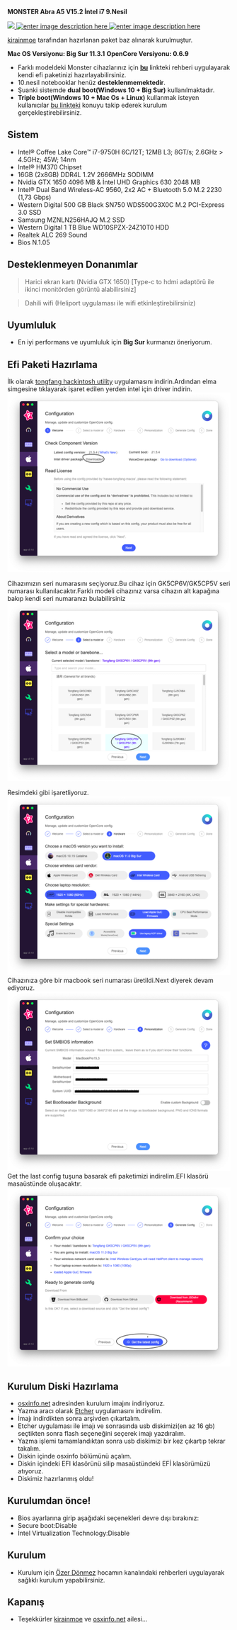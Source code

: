 **MONSTER Abra A5 V15.2 İntel i7 9.Nesil**

[![](https://img.shields.io/badge/Opencore-0.6.9-green) ](https://github.com/acidanthera/OpenCorePkg) [![enter image description here](https://img.shields.io/badge/Monster-Abra%20A5-orange) ](https://www.monsternotebook.com.tr/abra-a5/)[![enter image description here](https://img.shields.io/badge/macOS-11.3.1-yellow)](https://www.apple.com/tr/macos/big-sur/) 


[kirainmoe](https://github.com/kirainmoe) tarafından hazırlanan paket baz alınarak kurulmuştur.

**Mac OS Versiyonu: Big Sur 11.3.1**
**OpenCore Versiyonu: 0.6.9**

 - Farklı modeldeki Monster cihazlarınız için [**bu**](https://osxinfo.net/konu/monster-cihazlar-icin-efi-kurulum-paketleri-8-9-nesil.20019/) linkteki rehberi uygulayarak kendi efi paketinizi hazırlayabilirsiniz. 
 - 10.nesil notebooklar henüz **desteklenmemektedir**.
 - Şuanki sistemde ****dual boot**(Windows 10 + Big Sur)** kullanılmaktadır.
 -  **Triple boot(Windows 10 + Mac Os + Linux)** kullanmak isteyen kullanıcılar [bu linkteki](https://osxinfo.net/konu/basarili-kurulum-triple-boot-monster-abra-a5-v15-2-opencore-0-6-6.21838/#post-158054) konuyu takip ederek kurulum gerçekleştirebilirsiniz.
 
## Sistem
 - Intel® Coffee Lake Core™ i7-9750H 6C/12T; 12MB L3; 8GT/s; 2.6GHz > 4.5GHz; 45W; 14nm
 - Intel® HM370 Chipset
 - 16GB (2x8GB) DDR4L 1.2V 2666MHz SODIMM 
 - Nvidia GTX 1650 4096 MB & İntel UHD Graphics 630 2048 MB
 - Intel® Dual Band Wireless-AC 9560, 2x2 AC + Bluetooth 5.0 M.2 2230 (1,73 Gbps)
 - Western Digital 500 GB Black SN750 WDS500G3X0C M.2 PCI-Express 3.0 SSD
 - Samsung MZNLN256HAJQ M.2 SSD
 -  Western Digital 1 TB Blue WD10SPZX-24Z10T0 HDD
 - Realtek ALC 269 Sound
 - Bios N.1.05

## Desteklenmeyen Donanımlar

> Harici ekran kartı (Nvidia GTX 1650) [Type-c to hdmi adaptörü ile ikinci monitörden görüntü alabilirsiniz]

> Dahili wifi (Heliport uygulaması ile wifi etkinleştirebilirsiniz)

## Uyumluluk

 - En iyi performans ve uyumluluk için **Big Sur** kurmanızı öneriyorum.
## Efi Paketi Hazırlama
İlk olarak [tongfang hackintosh utility](https://github.com/kirainmoe/tongfang-hackintosh-utility/releases) uygulamasını indirin.Ardından elma simgesine tıklayarak işaret edilen yerden intel için driver indirin.
![enter image description here](images/tongfang1.png) 

Cihazımızın seri numarasını seçiyoruz.Bu cihaz için GK5CP6V/GK5CP5V seri numarası kullanılacaktır.Farklı modeli cihazınız varsa cihazın alt kapağına bakıp kendi seri numaranızı bulabilirsiniz
![enter image description here](images/tongfang2.png)

Resimdeki gibi işaretliyoruz.
![enter image description here](images/tongfang3.png)
Cihazınıza göre bir macbook seri numarası üretildi.Next diyerek devam ediyoruz.
![enter image description here](images/tongfang4.png)
Get the last config tuşuna basarak efi paketimizi indirelim.EFI klasörü masaüstünde oluşacaktır.
![enter image description here](images/tongfang5.png)
## Kurulum Diski Hazırlama
 - [osxinfo.net](https://osxinfo.net/konu/macos-big-sur-intel-ve-amd-kurulum-imaji.17852/) adresinden kurulum imajını indiriyoruz.
 - Yazma aracı olarak [Etcher](https://www.balena.io/etcher/) uygulamasını indirelim.
 - İmajı indirdikten sonra arşivden çıkartalım.
 - Etcher uygulaması ile imajı ve sonrasında usb diskimizi(en az 16 gb) seçtikten sonra flash seçeneğini seçerek imajı yazdıralım.
 - Yazma işlemi tamamlandıktan sonra usb diskimizi bir kez çıkartıp tekrar takalım.
 - Diskin içinde osxinfo bölümünü açalım.
 - Diskin içindeki EFI klasörünü silip masaüstündeki EFİ klasörümüzü atıyoruz.
 - Diskimiz hazırlanmış oldu!
  
  ## Kurulumdan önce!

 - Bios ayarlarına girip aşağıdaki seçenekleri devre dışı bırakınız:
 - Secure boot:Disable
 - İntel Virtualization Technology:Disable
 
 ## **Kurulum**
 

 - Kurulum için [Özer Dönmez](https://www.youtube.com/channel/UC9QJ7AdFc1jvdrs32Y5ze0w/videos) hocamın kanalındaki rehberleri uygulayarak sağlıklı kurulum yapabilirsiniz.
 ## Kapanış

 - Teşekkürler [kirainmoe](https://github.com/kirainmoe) ve [osxinfo.net](osxinfo.net) ailesi...

 
